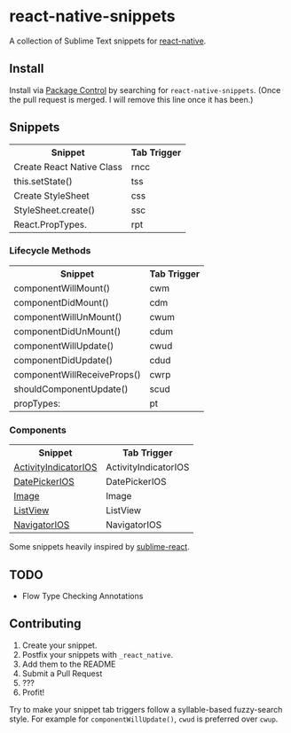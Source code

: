 # react-native-snippets

A collection of Sublime Text snippets for [react-native](https://github.com/facebook/react-native).

## Install

Install via [Package Control](http://wbond.net/sublime_packages/package_control) by searching for `react-native-snippets`. (Once the pull request is merged. I will remove this line once it has been.)

## Snippets

<table>
    <tr>
        <th>Snippet</th>
        <th>Tab Trigger</th>
    </tr>
    <tr>
      <td>Create React Native Class</td>
      <td>rncc</td>
    </tr>
    <tr>
      <td>this.setState()</td>
      <td>tss</td>
    </tr>
    <tr>
      <td>Create StyleSheet</td>
      <td>css</td>
    </tr>
    <tr>
      <td>StyleSheet.create()</td>
      <td>ssc</td>
    </tr>
    <tr>
      <td>React.PropTypes.</td>
      <td>rpt</td>
    </tr>
</table>

### Lifecycle Methods

<table>
  <tr>
    <th>Snippet</th>
    <th>Tab Trigger</th>
  </tr>
  <tr>
    <td>componentWillMount()</td>
    <td>cwm</td>
  </tr>
  <tr>
    <td>componentDidMount()</td>
    <td>cdm</td>
  </tr>
  <tr>
    <td>componentWillUnMount()</td>
    <td>cwum</td>
  </tr>
  <tr>
    <td>componentDidUnMount()</td>
    <td>cdum</td>
  </tr>
  <tr>
    <td>componentWillUpdate()</td>
    <td>cwud</td>
  </tr>
  <tr>
    <td>componentDidUpdate()</td>
    <td>cdud</td>
  </tr>
  <tr>
    <td>componentWillReceiveProps()</td>
    <td>cwrp</td>
  </tr>
  <tr>
    <td>shouldComponentUpdate()</td>
    <td>scud</td>
  </tr>
  <tr>
    <td>propTypes:</td>
    <td>pt</td>
  </tr>
</table>

### Components

<table>
    <tr>
        <th>Snippet</th>
        <th>Tab Trigger</th>
    </tr>
    <tr>
        <td><a href="http://facebook.github.io/react-native/docs/activityindicatorios.html#content">ActivityIndicatorIOS</a></td>
        <td>ActivityIndicatorIOS</td>
    </tr>
    <tr>
        <td><a href="http://facebook.github.io/react-native/docs/datepickerios.html#content">DatePickerIOS</a></td>
        <td>DatePickerIOS</td>
    </tr>
    <tr>
        <td><a href="http://facebook.github.io/react-native/docs/image.html#content">Image</a></td>
        <td>Image</td>
    </tr>
    <tr>
        <td><a href="http://facebook.github.io/react-native/docs/listview.html#content">ListView</a></td>
        <td>ListView</td>
    </tr>
    <tr>
        <td><a href="http://facebook.github.io/react-native/docs/navigatorios.html#content">NavigatorIOS</a></td>
        <td>NavigatorIOS</td>
    </tr>
</table>

Some snippets heavily inspired by [sublime-react](https://github.com/reactjs/sublime-react).

## TODO

- Flow Type Checking Annotations

## Contributing

1. Create your snippet.
2. Postfix your snippets with `_react_native`.
3. Add them to the README
4. Submit a Pull Request
5. ???
6. Profit!

Try to make your snippet tab triggers follow a syllable-based fuzzy-search style. For example for `componentWillUpdate()`, `cwud` is preferred over `cwup`.